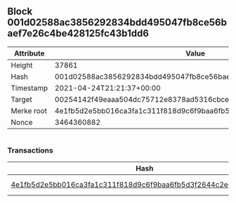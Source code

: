 ## Block 001d02588ac3856292834bdd495047fb8ce56baef7e26c4be428125fc43b1dd6

Attribute | Value
--- | ---
Height | 37861
Hash | 001d02588ac3856292834bdd495047fb8ce56baef7e26c4be428125fc43b1dd6
Timestamp | 2021-04-24T21:21:37+00:00
Target | 00254142f49eaaa504dc75712e8378ad5316cbcead634704b3734b6271167cc4
Merke root | 4e1fb5d2e5bb016ca3fa1c311f818d9c6f9baa6fb5d3f2644c2e0afa50b989ed
Nonce | 3464360882

```

```

### Transactions

Hash | Amount
--- | ---
[4e1fb5d2e5bb016ca3fa1c311f818d9c6f9baa6fb5d3f2644c2e0afa50b989ed](4e1fb5d2e5bb016ca3fa1c311f818d9c6f9baa6fb5d3f2644c2e0afa50b989ed.md) | 10.00000000 SKEPTI 
